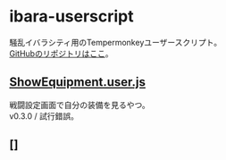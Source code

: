 # ibara-userscript
騒乱イバラシティ用のTempermonkeyユーザースクリプト。  
[GitHubのリポジトリはここ](https://github.com/yayau774/ibara-userscript)。

## [ShowEquipment.user.js](https://yayau774.github.io/ibara-userscript/userscripts/ShowEquipment.user.js)
戦闘設定画面で自分の装備を見るやつ。  
v0.3.0 / 試行錯誤。

## []

